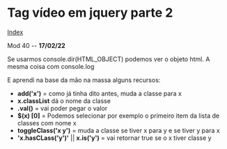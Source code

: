 # Tag vídeo em jquery parte 2
[Index](../Index.md)

Mod 40 -- **17/02/22**

Se usarmos console.dir(HTML_OBJECT) podemos ver o objeto html. A mesma coisa com console.log

E aprendi na base da mão na massa alguns recursos:  

* **add('x')** = como já tinha dito antes, muda a classe para x
* **x.classList** dá o nome da classe
* **.val()** =  vai poder pegar o valor
* **$(x) [0]** = Podemos selecionar por exemplo o primeiro item da lista de classes com nome x
* **toggleClass('x y')** = muda a classe se tiver x para y e se tiver y para x
* **'x.hasCLass('y')'** || **x.is('y')** = vai retornar true se o x tiver classe y
